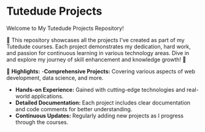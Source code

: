 # Tutedude Projects
Welcome to My Tutedude Projects Repository! 

👋 This repository showcases all the projects I've created as part of my Tutedude courses. Each project demonstrates my dedication, hard work, and passion for continuous learning in various technology areas. Dive in and explore my journey of skill enhancement and knowledge growth! 🚀

🌟 **Highlights:**
-**Comprehensive Projects:** Covering various aspects of web development, data science, and more.
- **Hands-on Experience:** Gained with cutting-edge technologies and real-world applications.
- **Detailed Documentation:** Each project includes clear documentation and code comments for better understanding.
- **Continuous Updates:** Regularly adding new projects as I progress through the courses.
